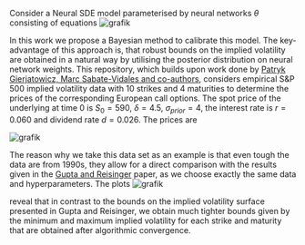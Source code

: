 Consider a Neural SDE model parameterised by neural networks $\theta$ consisting of equations
![grafik](https://github.com/evaflonner/Calibration-of-Neural-SDEs-using-Bayesian-Methods/assets/147062673/f9a88052-0d90-4a14-9a7a-6b7b1454a736)

In this work we propose a Bayesian method to calibrate this model. The key-advantage of this approach is, that robust bounds on the implied volatility are obtained in a natural way by 
utilising the posterior distribution on neural network weights.
This repository, which builds upon work done by [Patryk Gierjatowicz, Marc Sabate-Vidales and co-authors](https://github.com/msabvid/robust_nsde/blob/master/nsde_LSV.py), considers empirical S\&P 500 implied volatility data with 10 strikes and 4 maturities to determine the prices of the corresponding European call options.
The spot price of the underlying at time 0 is $S_0 = 590$, $\delta=4.5$, $\sigma_{prior}=4$, the interest rate is $r = 0.060$ and dividend rate $d = 0.026$. The prices are 

![grafik](https://github.com/evaflonner/Calibration-of-Neural-SDEs-using-Bayesian-Methods/assets/147062673/8ff12c8c-5fb9-4114-bd0c-606dee40247b)


The reason why we take this data set as an example is that even tough the data are from 1990s, they allow for a direct comparison with the results given in the [Gupta and Reisinger](https://people.maths.ox.ac.uk/reisinge/Publications/RobustnessPaper.pdf) paper, as we choose exactly the same data and hyperparameters. 
The plots 
![grafik](https://github.com/evaflonner/Calibration-of-Neural-SDEs-using-Bayesian-Methods/assets/147062673/c7c152fe-231d-49ec-aab7-08ddec250f87)

reveal that in contrast to the bounds on the implied volatility surface presented in Gupta and Reisinger, we obtain much tighter bounds given by the minimum and maximum implied volatility for each strike and maturity that are obtained after algorithmic convergence.
